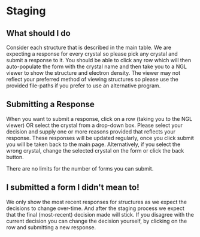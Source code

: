 # Staging
## What should I do
Consider each structure that is described in the main table. We are expecting a response for every crystal so please pick any crystal and submit a response to it.
You should be able to click any row which will then auto-populate the form with the crystal name and then take you to a NGL viewer to show the structure and electron density. The viewer may not reflect your preferred method of viewing structures so please use the provided file-paths if you prefer to use an alternative program.

## Submitting a Response
When you want to submit a response, click on a row (taking you to the NGL viewer) OR select the crystal from a drop-down box. Please select your decision and supply one or more reasons provided that reflects your response. These responses will be updated regularly, once you click submit you will be taken back to the main page. Alternatively, if you select the wrong crystal, change the selected crystal on the form or click the back button.

There are no limits for the number of forms you can submit.

## I submitted a form I didn't mean to!
We only show the most recent responses for structures as we expect the decisions to change over-time. And after the staging process we expect that the final (most-recent) decision made will stick. If you disagree with the current decision you can change the decision yourself, by clicking on the row and submitting a new response.
